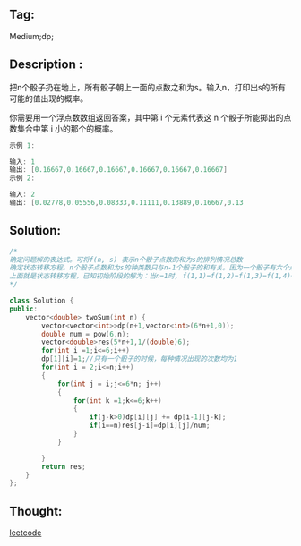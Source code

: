 ## Tag:
Medium;dp;
## Description :
把n个骰子扔在地上，所有骰子朝上一面的点数之和为s。输入n，打印出s的所有可能的值出现的概率。  

你需要用一个浮点数数组返回答案，其中第 i 个元素代表这 n 个骰子所能掷出的点数集合中第 i 小的那个的概率。
```c++
示例 1:

输入: 1
输出: [0.16667,0.16667,0.16667,0.16667,0.16667,0.16667]
示例 2:

输入: 2
输出: [0.02778,0.05556,0.08333,0.11111,0.13889,0.16667,0.13

```
## Solution:
```c++
/*
确定问题解的表达式。可将f(n, s) 表示n个骰子点数的和为s的排列情况总数
确定状态转移方程。n个骰子点数和为s的种类数只与n-1个骰子的和有关。因为一个骰子有六个点数，那么第n个骰子可能出现1到6的点数。所以第n个骰子点数为1的话，f(n,s)=f(n-1,s-1)，当第n个骰子点数为2的话，f(n,s)=f(n-1,s-2)，…，依次类推。在n-1个骰子的基础上，再增加一个骰子出现点数和为s的结果只有这6种情况！那么有：f(n,s)=f(n-1,s-1)+f(n-1,s-2)+f(n-1,s-3)+f(n-1,s-4)+f(n-1,s-5)+f(n-1,s-6)
上面就是状态转移方程，已知初始阶段的解为：当n=1时, f(1,1)=f(1,2)=f(1,3)=f(1,4)=f(1,5)=f(1,6)=1。
*/

class Solution {
public:
    vector<double> twoSum(int n) {
        vector<vector<int>>dp(n+1,vector<int>(6*n+1,0));
        double num = pow(6,n);
        vector<double>res(5*n+1,1/(double)6);
        for(int i =1;i<=6;i++)
        dp[1][i]=1;//只有一个骰子的时候，每种情况出现的次数均为1
        for(int i = 2;i<=n;i++)
        {
            for(int j = i;j<=6*n; j++)
            {
                for(int k =1;k<=6;k++)
                {
                    if(j-k>0)dp[i][j] += dp[i-1][j-k]; 
                    if(i==n)res[j-i]=dp[i][j]/num;
                }
            }

        }
        return res;
    }
};
```

## Thought:
[leetcode](https://leetcode-cn.com/problems/nge-tou-zi-de-dian-shu-lcof/comments/)

